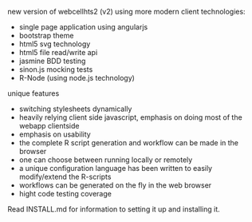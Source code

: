 new version of webcellhts2 (v2) using more modern client technologies:
* single page application using angularjs
* bootstrap theme
* html5 svg technology
* html5 file read/write api
* jasmine BDD testing
* sinon.js mocking tests
* R-Node (using node.js technology)

unique features
* switching stylesheets dynamically
* heavily relying client side javascript, emphasis on doing most of the webapp clientside
* emphasis on usability
* the complete R script generation and workflow can be made in the browser
* one can choose between running locally or remotely
* a unique configuration language has been written to easily modify/extend the R-scripts
* workflows can be generated on the fly in the web browser
* hight code testing coverage


Read INSTALL.md for information to setting it up and installing it.
